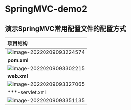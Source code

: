 # SpringMVC-demo2



## 演示SpringMVC常用配置文件的配置方式



| 项目结构                                                     |
| :----------------------------------------------------------- |
| ![image-20220209093224574](https://masuo-github-image.oss-cn-beijing.aliyuncs.com/image/20220209093224.png) |
| **pom.xml**                                                  |
| ![image-20220209093302215](https://masuo-github-image.oss-cn-beijing.aliyuncs.com/image/20220209093302.png) |
| **web.xml**                                                  |
| ![image-20220209093327065](https://masuo-github-image.oss-cn-beijing.aliyuncs.com/image/20220209093327.png) |
| ***-servlet.xml                                              |
| ![image-20220209093351135](https://masuo-github-image.oss-cn-beijing.aliyuncs.com/image/20220209093351.png) |


